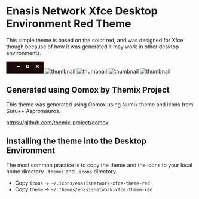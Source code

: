 # Enasis Network Xfce Desktop Environment Red Theme
This simple theme is based on the color red, and was designed for Xfce though
because of how it was generated it may work in other desktop environments.

![thumbnail](theme/metacity-1/thumbnail.png)
![thumbnail](theme/gtk-3.20/thumbnail.png)
![thumbnail](icons/places/48/folder.svg)
![thumbnail](icons/places/48/folder_home.svg)
![thumbnail](icons/places/48/desktop.svg)

## Generated using Oomox by Themix Project
This theme was generated using Oomox using Numix theme and icons from Suru++
Asprómauros.

https://github.com/themix-project/oomox

## Installing the theme into the Desktop Environment
The most common practice is to copy the theme and the icons to your local home
directory `.themes` and `.icons` directory.
- Copy `icons` -> `~/.icons/enasisnetwork-xfce-theme-red`
- Copy `theme` -> `~/.themes/enasisnetwork-xfce-theme-red`

